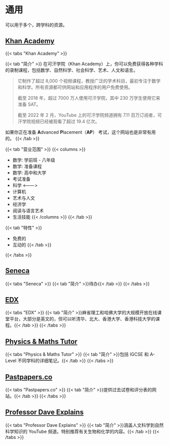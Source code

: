 # 通用

可以用于多个，跨学科的资源。

## [Khan Academy](https://www.khanacademy.org/)

{{< tabs "Khan Academy" >}}

{{< tab "简介" >}}
在可汗学院（Khan Academy）上，你可以免费获得各种学科的录制课程，包括数学、自然科学、社会科学、艺术、人文和语言。

> 它制作了超过 8,000 个视频课程，教授广泛的学术科目，最初专注于数学和科学。所有资源都可供网站和应用程序的用户免费使用。
>
> 截至 2018 年，超过 7000 万人使用可汗学院，其中 230 万学生使用它来准备 SAT。
>
> 截至 2022 年 2 月，YouTube 上的可汗学院频道拥有 7.11 百万订阅者，可汗学院视频已经被观看了超过 19.4 亿次。

如果你正在准备 **A**dvanced **P**lacement（**AP**） 考试，这个网站也是非常有用的。
{{< /tab >}}

{{< tab "营业范围" >}}
{{< columns >}}
- 数学: 学前班 - 八年级
- 数学: 准备课程
- 数学: 高中和大学
- 考试准备
- 科学
<--->
- 计算机
- 艺术与人文
- 经济学
- 阅读与语言艺术
- 生活技能
{{< /columns >}}
{{< /tab >}}

{{< tab "特性" >}}
- 免费的
- 互动的
{{< /tab >}}

{{< /tabs >}}

## [Seneca](https://app.senecalearning.com/courses)

{{< tabs "Seneca" >}}
{{< tab "简介" >}}待办{{< /tab >}}
{{< /tabs >}}

## [EDX](https://www.edx.org/)

{{< tabs "EDX" >}}
{{< tab "简介" >}}麻省理工和哈佛大学的大规模开放在线课堂平台，大部分是英文的，但可以听清华、北大、香港大学、香港科技大学的课程。{{< /tab >}}
{{< /tabs >}}

## [Physics & Maths Tutor](https://www.physicsandmathstutor.com/)

{{< tabs "Physics & Maths Tutor" >}}
{{< tab "简介" >}}包括 IGCSE 和 A-Level 不同学科的详细笔记。{{< /tab >}}
{{< /tabs >}}

## [Pastpapers.co](https://pastpapers.co/cie/)

{{< tabs "Pastpapers.co" >}}
{{< tab "简介" >}}提供过去试卷和评分表的网站。{{< /tab >}}
{{< /tabs >}}

## [Professor Dave Explains](https://www.youtube.com/c/ProfessorDaveExplains/playlists)

{{< tabs "Professor Dave Explains" >}}
{{< tab "简介" >}}涵盖人文科学到自然科学知识的 YouTube 频道。特别推荐有关生物和化学的内容。{{< /tab >}}
{{< /tabs >}}